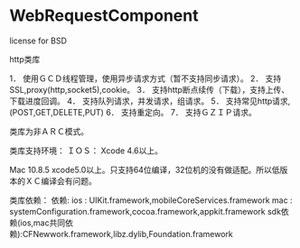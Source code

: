 WebRequestComponent
===================

license for BSD

http类库

1．	使用ＧＣＤ线程管理，使用异步请求方式（暂不支持同步请求）。2．	支持SSL,proxy(http,socket5),cookie。3．	支持http断点续传（下载），支持上传、下载进度回调。4．	支持队列请求，并发请求，组请求。5．	支持常见http请求,(POST,GET,DELETE,PUT)6．	支持重定向。7．	支持ＧＺＩＰ请求。类库为非ＡＲＣ模式。类库支持环境：ＩＯＳ：	  Xcode 4.6以上。Mac 10.8.5  xcode5.0以上。只支持64位编译，32位机的没有做适配。所以低版本的ＸＣ编译会有问题。类库依赖：依赖:    ios : UIKit.framework,mobileCoreServices.framework    mac : systemConfiguration.framework,cocoa.framework,appkit.frameworksdk依赖(ios,mac共同依赖):CFNewwork.framework,libz.dylib,Foundation.framework